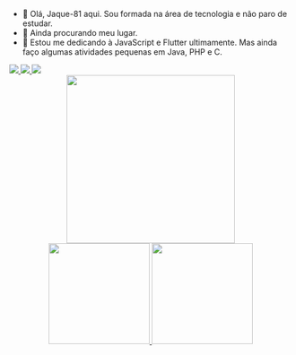 - 👋 Olá, Jaque-81 aqui. Sou formada na área de tecnologia e não paro de estudar. 
- 🚀 Ainda procurando meu lugar.
- 🌱 Estou me dedicando à JavaScript e Flutter ultimamente. Mas ainda faço algumas atividades pequenas em Java, PHP e C.  

<div>
  <a href="https://www.linkedin.com/in/jaqueline-lima-4839b5167/">
  <img src ="https://img.shields.io/badge/LinkedIn-0077B5?style=for-the-badge&logo=linkedin&logoColor=white"/>
    
  <a href="jaqueline.lima.jpl@gmail.com">
  <img src="https://img.shields.io/badge/Gmail-D14836?style=for-the-badge&logo=gmail&logoColor=white"/>
    
   <a href="https://instagram.com/meucodigofonte">
   <img src="https://img.shields.io/badge/Instagram-E4405F?style=for-the-badge&logo=instagram&logoColor=white"/>
</div>
  
<div align="center">
  <img src = "https://user-images.githubusercontent.com/59448111/171960806-6976af8d-6f3c-4a9c-96d1-24b7b27e5c6d.png" width='300px' />
</div>

<div align="center">
  <a href="https://github.com/Jaque-81">
  <img height="180em" src="https://github-readme-stats.vercel.app/api?username=Jaque-81&show_icons=true&theme=dracula&include_all_commits=true&count_private=true"/>
  <img height="180em" src="https://github-readme-stats.vercel.app/api/top-langs/?username=Jaque-81&layout=compact&langs_count=7&theme=dracula"/>
</div>

  
